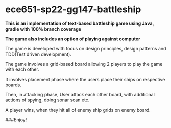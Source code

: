 # ece651-sp22-gg147-battleship

**This is an implementation of text-based battleship game using Java, gradle with 100% branch coverage**

**The game also includes an option of playing against computer**

The game is developed with focus on design principles, design patterns and TDD(Test driven development).

The game involves a grid-based board allowing 2 players to play the game with each other.

It involves placement phase where the users place their ships on respective boards.

Then, in attacking phase, User attack each other board, with additional actions of spying, doing sonar scan etc.

A player wins, when they hit all of enemy ship grids on enemy board.

###Enjoy!

